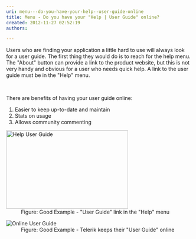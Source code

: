 ```yaml
---
uri: menu---do-you-have-your-help--user-guide-online
title: Menu - Do you have your "Help | User Guide" online?
created: 2012-11-27 02:52:19
authors:

---
```





<span class='intro'> <p>Users who are finding your application a little hard to use will always look for a user guide. The first thing they would do is to reach for the help menu. The &quot;About&quot; button can provide a link to the product website, but this is not very handy and obvious for a user who needs quick help. A link to the user guide must be in the &quot;Help&quot; menu.</p> </span>

​<div>There are benefits of having your user guide online&#58;</div>
<ol><li>Easier to keep up-to-date and maintain</li>
<li>Stats on usage</li>
<li>Allows community commenting</li></ol>
<dl class="goodImage"><dt><img alt="Help User Guide" src="http&#58;//www.ssw.com.au/ssw/Standards/Rules/Images/RulesT3.gif" width="330" height="212" /></dt>
<dd>Figure&#58; Good Example - &quot;User Guide&quot; link in the &quot;Help&quot; menu</dd></dl>
<dl class="goodImage"><dt><img alt="Online User Guide" src="http&#58;//www.ssw.com.au/ssw/Standards/Rules/Images/TelerikUserGuide.png" /></dt>
<dd>Figure&#58; Good Example - Telerik keeps their &quot;User Guide&quot; online</dd></dl>



